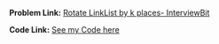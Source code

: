 **Problem Link:** [Rotate LinkList by k places- InterviewBit](https://www.interviewbit.com/problems/rotate-list/)

**Code Link:** [See my Code here](./solution.java)
